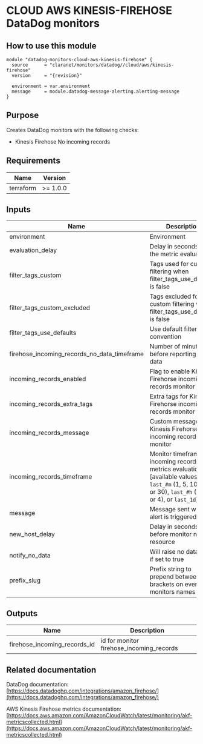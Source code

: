 # CLOUD AWS KINESIS-FIREHOSE DataDog monitors

## How to use this module

```hcl
module "datadog-monitors-cloud-aws-kinesis-firehose" {
  source      = "claranet/monitors/datadog//cloud/aws/kinesis-firehose"
  version     = "{revision}"

  environment = var.environment
  message     = module.datadog-message-alerting.alerting-message
}

```

## Purpose

Creates DataDog monitors with the following checks:

- Kinesis Firehose No incoming records

## Requirements

| Name      | Version  |
| --------- | -------- |
| terraform | >= 1.0.0 |

## Inputs

| Name                                        | Description                                                                                                                                         | Type           | Default      | Required |
| ------------------------------------------- | --------------------------------------------------------------------------------------------------------------------------------------------------- | -------------- | ------------ | :------: |
| environment                                 | Environment                                                                                                                                         | `string`       | n/a          |   yes    |
| evaluation_delay                            | Delay in seconds for the metric evaluation                                                                                                          | `number`       | `900`        |    no    |
| filter_tags_custom                          | Tags used for custom filtering when filter_tags_use_defaults is false                                                                               | `string`       | `"*"`        |    no    |
| filter_tags_custom_excluded                 | Tags excluded for custom filtering when filter_tags_use_defaults is false                                                                           | `string`       | `""`         |    no    |
| filter_tags_use_defaults                    | Use default filter tags convention                                                                                                                  | `string`       | `"true"`     |    no    |
| firehose_incoming_records_no_data_timeframe | Number of minutes before reporting no data                                                                                                          | `string`       | `30`         |    no    |
| incoming_records_enabled                    | Flag to enable Kinesis Firehorse incoming records monitor                                                                                           | `string`       | `"true"`     |    no    |
| incoming_records_extra_tags                 | Extra tags for Kinesis Firehorse incoming records monitor                                                                                           | `list(string)` | `[]`         |    no    |
| incoming_records_message                    | Custom message for Kinesis Firehorse incoming records monitor                                                                                       | `string`       | `""`         |    no    |
| incoming_records_timeframe                  | Monitor timeframe for incoming records metrics evaluation [available values: `last_#m` (1, 5, 10, 15, or 30), `last_#h` (1, 2, or 4), or `last_1d`] | `string`       | `"last_15m"` |    no    |
| message                                     | Message sent when an alert is triggered                                                                                                             | `any`          | n/a          |   yes    |
| new_host_delay                              | Delay in seconds before monitor new resource                                                                                                        | `number`       | `300`        |    no    |
| notify_no_data                              | Will raise no data alert if set to true                                                                                                             | `bool`         | `true`       |    no    |
| prefix_slug                                 | Prefix string to prepend between brackets on every monitors names                                                                                   | `string`       | `""`         |    no    |

## Outputs

| Name                         | Description                              |
| ---------------------------- | ---------------------------------------- |
| firehose_incoming_records_id | id for monitor firehose_incoming_records |

## Related documentation

DataDog documentation: [https://docs.datadoghq.com/integrations/amazon_firehose/](https://docs.datadoghq.com/integrations/amazon_firehose/)

AWS Kinesis Firehose metrics documentation: [https://docs.aws.amazon.com/AmazonCloudWatch/latest/monitoring/akf-metricscollected.html](https://docs.aws.amazon.com/AmazonCloudWatch/latest/monitoring/akf-metricscollected.html)
